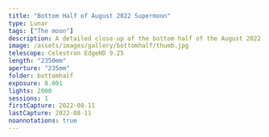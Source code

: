 ```yaml
---
title: "Bottom Half of August 2022 Supermoon"
type: Lunar
tags: ["The moon"]
description: A detailed close-up of the bottom half of the August 2022 supermoon.
image: /assets/images/gallery/bottomhalf/thumb.jpg
telescope: Celestron EdgeHD 9.25
length: "2350mm"
aperture: "235mm"
folder: bottomhalf
exposure: 0.001
lights: 2000
sessions: 1
firstCapture: 2022-08-11 
lastCapture: 2022-08-11
noannotations: true
---
```

